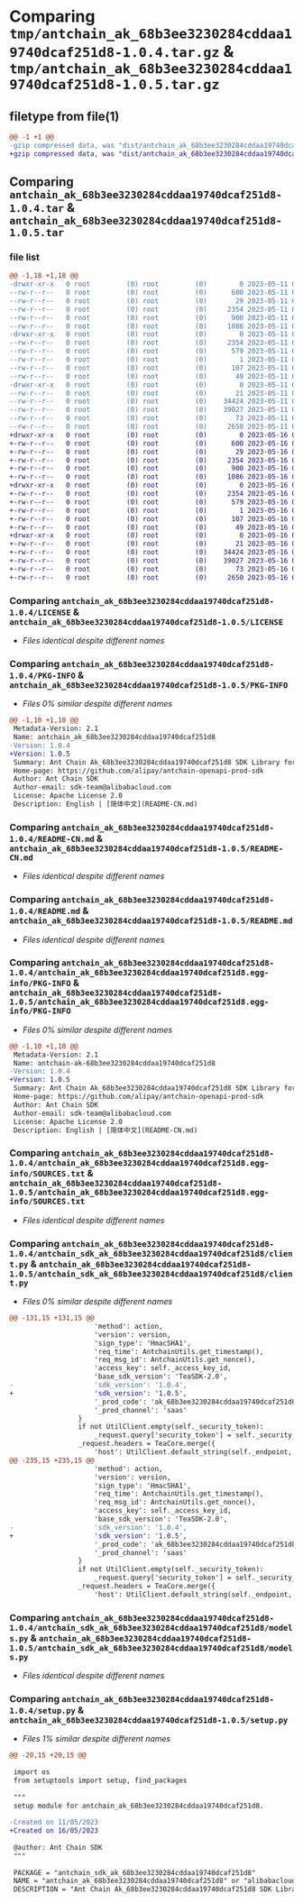 # Comparing `tmp/antchain_ak_68b3ee3230284cddaa19740dcaf251d8-1.0.4.tar.gz` & `tmp/antchain_ak_68b3ee3230284cddaa19740dcaf251d8-1.0.5.tar.gz`

## filetype from file(1)

```diff
@@ -1 +1 @@
-gzip compressed data, was "dist/antchain_ak_68b3ee3230284cddaa19740dcaf251d8-1.0.4.tar", last modified: Thu May 11 06:00:52 2023, max compression
+gzip compressed data, was "dist/antchain_ak_68b3ee3230284cddaa19740dcaf251d8-1.0.5.tar", last modified: Tue May 16 03:21:03 2023, max compression
```

## Comparing `antchain_ak_68b3ee3230284cddaa19740dcaf251d8-1.0.4.tar` & `antchain_ak_68b3ee3230284cddaa19740dcaf251d8-1.0.5.tar`

### file list

```diff
@@ -1,18 +1,18 @@
-drwxr-xr-x   0 root         (0) root         (0)        0 2023-05-11 06:00:52.000000 antchain_ak_68b3ee3230284cddaa19740dcaf251d8-1.0.4/
--rw-r--r--   0 root         (0) root         (0)      600 2023-05-11 06:00:52.000000 antchain_ak_68b3ee3230284cddaa19740dcaf251d8-1.0.4/LICENSE
--rw-r--r--   0 root         (0) root         (0)       29 2023-05-11 06:00:52.000000 antchain_ak_68b3ee3230284cddaa19740dcaf251d8-1.0.4/MANIFEST.in
--rw-r--r--   0 root         (0) root         (0)     2354 2023-05-11 06:00:52.000000 antchain_ak_68b3ee3230284cddaa19740dcaf251d8-1.0.4/PKG-INFO
--rw-r--r--   0 root         (0) root         (0)      900 2023-05-11 06:00:52.000000 antchain_ak_68b3ee3230284cddaa19740dcaf251d8-1.0.4/README-CN.md
--rw-r--r--   0 root         (0) root         (0)     1086 2023-05-11 06:00:52.000000 antchain_ak_68b3ee3230284cddaa19740dcaf251d8-1.0.4/README.md
-drwxr-xr-x   0 root         (0) root         (0)        0 2023-05-11 06:00:52.000000 antchain_ak_68b3ee3230284cddaa19740dcaf251d8-1.0.4/antchain_ak_68b3ee3230284cddaa19740dcaf251d8.egg-info/
--rw-r--r--   0 root         (0) root         (0)     2354 2023-05-11 06:00:52.000000 antchain_ak_68b3ee3230284cddaa19740dcaf251d8-1.0.4/antchain_ak_68b3ee3230284cddaa19740dcaf251d8.egg-info/PKG-INFO
--rw-r--r--   0 root         (0) root         (0)      579 2023-05-11 06:00:52.000000 antchain_ak_68b3ee3230284cddaa19740dcaf251d8-1.0.4/antchain_ak_68b3ee3230284cddaa19740dcaf251d8.egg-info/SOURCES.txt
--rw-r--r--   0 root         (0) root         (0)        1 2023-05-11 06:00:52.000000 antchain_ak_68b3ee3230284cddaa19740dcaf251d8-1.0.4/antchain_ak_68b3ee3230284cddaa19740dcaf251d8.egg-info/dependency_links.txt
--rw-r--r--   0 root         (0) root         (0)      107 2023-05-11 06:00:52.000000 antchain_ak_68b3ee3230284cddaa19740dcaf251d8-1.0.4/antchain_ak_68b3ee3230284cddaa19740dcaf251d8.egg-info/requires.txt
--rw-r--r--   0 root         (0) root         (0)       49 2023-05-11 06:00:52.000000 antchain_ak_68b3ee3230284cddaa19740dcaf251d8-1.0.4/antchain_ak_68b3ee3230284cddaa19740dcaf251d8.egg-info/top_level.txt
-drwxr-xr-x   0 root         (0) root         (0)        0 2023-05-11 06:00:52.000000 antchain_ak_68b3ee3230284cddaa19740dcaf251d8-1.0.4/antchain_sdk_ak_68b3ee3230284cddaa19740dcaf251d8/
--rw-r--r--   0 root         (0) root         (0)       21 2023-05-11 06:00:52.000000 antchain_ak_68b3ee3230284cddaa19740dcaf251d8-1.0.4/antchain_sdk_ak_68b3ee3230284cddaa19740dcaf251d8/__init__.py
--rw-r--r--   0 root         (0) root         (0)    34424 2023-05-11 06:00:52.000000 antchain_ak_68b3ee3230284cddaa19740dcaf251d8-1.0.4/antchain_sdk_ak_68b3ee3230284cddaa19740dcaf251d8/client.py
--rw-r--r--   0 root         (0) root         (0)    39027 2023-05-11 06:00:52.000000 antchain_ak_68b3ee3230284cddaa19740dcaf251d8-1.0.4/antchain_sdk_ak_68b3ee3230284cddaa19740dcaf251d8/models.py
--rw-r--r--   0 root         (0) root         (0)       73 2023-05-11 06:00:52.000000 antchain_ak_68b3ee3230284cddaa19740dcaf251d8-1.0.4/setup.cfg
--rw-r--r--   0 root         (0) root         (0)     2650 2023-05-11 06:00:52.000000 antchain_ak_68b3ee3230284cddaa19740dcaf251d8-1.0.4/setup.py
+drwxr-xr-x   0 root         (0) root         (0)        0 2023-05-16 03:21:03.000000 antchain_ak_68b3ee3230284cddaa19740dcaf251d8-1.0.5/
+-rw-r--r--   0 root         (0) root         (0)      600 2023-05-16 03:21:03.000000 antchain_ak_68b3ee3230284cddaa19740dcaf251d8-1.0.5/LICENSE
+-rw-r--r--   0 root         (0) root         (0)       29 2023-05-16 03:21:03.000000 antchain_ak_68b3ee3230284cddaa19740dcaf251d8-1.0.5/MANIFEST.in
+-rw-r--r--   0 root         (0) root         (0)     2354 2023-05-16 03:21:03.000000 antchain_ak_68b3ee3230284cddaa19740dcaf251d8-1.0.5/PKG-INFO
+-rw-r--r--   0 root         (0) root         (0)      900 2023-05-16 03:21:03.000000 antchain_ak_68b3ee3230284cddaa19740dcaf251d8-1.0.5/README-CN.md
+-rw-r--r--   0 root         (0) root         (0)     1086 2023-05-16 03:21:03.000000 antchain_ak_68b3ee3230284cddaa19740dcaf251d8-1.0.5/README.md
+drwxr-xr-x   0 root         (0) root         (0)        0 2023-05-16 03:21:03.000000 antchain_ak_68b3ee3230284cddaa19740dcaf251d8-1.0.5/antchain_ak_68b3ee3230284cddaa19740dcaf251d8.egg-info/
+-rw-r--r--   0 root         (0) root         (0)     2354 2023-05-16 03:21:03.000000 antchain_ak_68b3ee3230284cddaa19740dcaf251d8-1.0.5/antchain_ak_68b3ee3230284cddaa19740dcaf251d8.egg-info/PKG-INFO
+-rw-r--r--   0 root         (0) root         (0)      579 2023-05-16 03:21:03.000000 antchain_ak_68b3ee3230284cddaa19740dcaf251d8-1.0.5/antchain_ak_68b3ee3230284cddaa19740dcaf251d8.egg-info/SOURCES.txt
+-rw-r--r--   0 root         (0) root         (0)        1 2023-05-16 03:21:03.000000 antchain_ak_68b3ee3230284cddaa19740dcaf251d8-1.0.5/antchain_ak_68b3ee3230284cddaa19740dcaf251d8.egg-info/dependency_links.txt
+-rw-r--r--   0 root         (0) root         (0)      107 2023-05-16 03:21:03.000000 antchain_ak_68b3ee3230284cddaa19740dcaf251d8-1.0.5/antchain_ak_68b3ee3230284cddaa19740dcaf251d8.egg-info/requires.txt
+-rw-r--r--   0 root         (0) root         (0)       49 2023-05-16 03:21:03.000000 antchain_ak_68b3ee3230284cddaa19740dcaf251d8-1.0.5/antchain_ak_68b3ee3230284cddaa19740dcaf251d8.egg-info/top_level.txt
+drwxr-xr-x   0 root         (0) root         (0)        0 2023-05-16 03:21:03.000000 antchain_ak_68b3ee3230284cddaa19740dcaf251d8-1.0.5/antchain_sdk_ak_68b3ee3230284cddaa19740dcaf251d8/
+-rw-r--r--   0 root         (0) root         (0)       21 2023-05-16 03:21:03.000000 antchain_ak_68b3ee3230284cddaa19740dcaf251d8-1.0.5/antchain_sdk_ak_68b3ee3230284cddaa19740dcaf251d8/__init__.py
+-rw-r--r--   0 root         (0) root         (0)    34424 2023-05-16 03:21:03.000000 antchain_ak_68b3ee3230284cddaa19740dcaf251d8-1.0.5/antchain_sdk_ak_68b3ee3230284cddaa19740dcaf251d8/client.py
+-rw-r--r--   0 root         (0) root         (0)    39027 2023-05-16 03:21:03.000000 antchain_ak_68b3ee3230284cddaa19740dcaf251d8-1.0.5/antchain_sdk_ak_68b3ee3230284cddaa19740dcaf251d8/models.py
+-rw-r--r--   0 root         (0) root         (0)       73 2023-05-16 03:21:03.000000 antchain_ak_68b3ee3230284cddaa19740dcaf251d8-1.0.5/setup.cfg
+-rw-r--r--   0 root         (0) root         (0)     2650 2023-05-16 03:21:03.000000 antchain_ak_68b3ee3230284cddaa19740dcaf251d8-1.0.5/setup.py
```

### Comparing `antchain_ak_68b3ee3230284cddaa19740dcaf251d8-1.0.4/LICENSE` & `antchain_ak_68b3ee3230284cddaa19740dcaf251d8-1.0.5/LICENSE`

 * *Files identical despite different names*

### Comparing `antchain_ak_68b3ee3230284cddaa19740dcaf251d8-1.0.4/PKG-INFO` & `antchain_ak_68b3ee3230284cddaa19740dcaf251d8-1.0.5/PKG-INFO`

 * *Files 0% similar despite different names*

```diff
@@ -1,10 +1,10 @@
 Metadata-Version: 2.1
 Name: antchain_ak_68b3ee3230284cddaa19740dcaf251d8
-Version: 1.0.4
+Version: 1.0.5
 Summary: Ant Chain Ak_68b3ee3230284cddaa19740dcaf251d8 SDK Library for Python
 Home-page: https://github.com/alipay/antchain-openapi-prod-sdk
 Author: Ant Chain SDK
 Author-email: sdk-team@alibabacloud.com
 License: Apache License 2.0
 Description: English | [简体中文](README-CN.md)
```

### Comparing `antchain_ak_68b3ee3230284cddaa19740dcaf251d8-1.0.4/README-CN.md` & `antchain_ak_68b3ee3230284cddaa19740dcaf251d8-1.0.5/README-CN.md`

 * *Files identical despite different names*

### Comparing `antchain_ak_68b3ee3230284cddaa19740dcaf251d8-1.0.4/README.md` & `antchain_ak_68b3ee3230284cddaa19740dcaf251d8-1.0.5/README.md`

 * *Files identical despite different names*

### Comparing `antchain_ak_68b3ee3230284cddaa19740dcaf251d8-1.0.4/antchain_ak_68b3ee3230284cddaa19740dcaf251d8.egg-info/PKG-INFO` & `antchain_ak_68b3ee3230284cddaa19740dcaf251d8-1.0.5/antchain_ak_68b3ee3230284cddaa19740dcaf251d8.egg-info/PKG-INFO`

 * *Files 0% similar despite different names*

```diff
@@ -1,10 +1,10 @@
 Metadata-Version: 2.1
 Name: antchain-ak-68b3ee3230284cddaa19740dcaf251d8
-Version: 1.0.4
+Version: 1.0.5
 Summary: Ant Chain Ak_68b3ee3230284cddaa19740dcaf251d8 SDK Library for Python
 Home-page: https://github.com/alipay/antchain-openapi-prod-sdk
 Author: Ant Chain SDK
 Author-email: sdk-team@alibabacloud.com
 License: Apache License 2.0
 Description: English | [简体中文](README-CN.md)
```

### Comparing `antchain_ak_68b3ee3230284cddaa19740dcaf251d8-1.0.4/antchain_ak_68b3ee3230284cddaa19740dcaf251d8.egg-info/SOURCES.txt` & `antchain_ak_68b3ee3230284cddaa19740dcaf251d8-1.0.5/antchain_ak_68b3ee3230284cddaa19740dcaf251d8.egg-info/SOURCES.txt`

 * *Files identical despite different names*

### Comparing `antchain_ak_68b3ee3230284cddaa19740dcaf251d8-1.0.4/antchain_sdk_ak_68b3ee3230284cddaa19740dcaf251d8/client.py` & `antchain_ak_68b3ee3230284cddaa19740dcaf251d8-1.0.5/antchain_sdk_ak_68b3ee3230284cddaa19740dcaf251d8/client.py`

 * *Files 0% similar despite different names*

```diff
@@ -131,15 +131,15 @@
                     'method': action,
                     'version': version,
                     'sign_type': 'HmacSHA1',
                     'req_time': AntchainUtils.get_timestamp(),
                     'req_msg_id': AntchainUtils.get_nonce(),
                     'access_key': self._access_key_id,
                     'base_sdk_version': 'TeaSDK-2.0',
-                    'sdk_version': '1.0.4',
+                    'sdk_version': '1.0.5',
                     '_prod_code': 'ak_68b3ee3230284cddaa19740dcaf251d8',
                     '_prod_channel': 'saas'
                 }
                 if not UtilClient.empty(self._security_token):
                     _request.query['security_token'] = self._security_token
                 _request.headers = TeaCore.merge({
                     'host': UtilClient.default_string(self._endpoint, 'openapi.antchain.antgroup.com'),
@@ -235,15 +235,15 @@
                     'method': action,
                     'version': version,
                     'sign_type': 'HmacSHA1',
                     'req_time': AntchainUtils.get_timestamp(),
                     'req_msg_id': AntchainUtils.get_nonce(),
                     'access_key': self._access_key_id,
                     'base_sdk_version': 'TeaSDK-2.0',
-                    'sdk_version': '1.0.4',
+                    'sdk_version': '1.0.5',
                     '_prod_code': 'ak_68b3ee3230284cddaa19740dcaf251d8',
                     '_prod_channel': 'saas'
                 }
                 if not UtilClient.empty(self._security_token):
                     _request.query['security_token'] = self._security_token
                 _request.headers = TeaCore.merge({
                     'host': UtilClient.default_string(self._endpoint, 'openapi.antchain.antgroup.com'),
```

### Comparing `antchain_ak_68b3ee3230284cddaa19740dcaf251d8-1.0.4/antchain_sdk_ak_68b3ee3230284cddaa19740dcaf251d8/models.py` & `antchain_ak_68b3ee3230284cddaa19740dcaf251d8-1.0.5/antchain_sdk_ak_68b3ee3230284cddaa19740dcaf251d8/models.py`

 * *Files identical despite different names*

### Comparing `antchain_ak_68b3ee3230284cddaa19740dcaf251d8-1.0.4/setup.py` & `antchain_ak_68b3ee3230284cddaa19740dcaf251d8-1.0.5/setup.py`

 * *Files 1% similar despite different names*

```diff
@@ -20,15 +20,15 @@
 
 import os
 from setuptools import setup, find_packages
 
 """
 setup module for antchain_ak_68b3ee3230284cddaa19740dcaf251d8.
 
-Created on 11/05/2023
+Created on 16/05/2023
 
 @author: Ant Chain SDK
 """
 
 PACKAGE = "antchain_sdk_ak_68b3ee3230284cddaa19740dcaf251d8"
 NAME = "antchain_ak_68b3ee3230284cddaa19740dcaf251d8" or "alibabacloud-package"
 DESCRIPTION = "Ant Chain Ak_68b3ee3230284cddaa19740dcaf251d8 SDK Library for Python"
```

